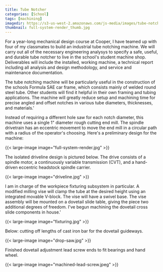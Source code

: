 ```yaml
---
title: Tube Notcher
categories: [School]
tags: [machining]
imagedir: https://s3-us-west-2.amazonaws.com/js-media/images/tube-notcher
thumbnail: full-system-render_thumb.jpg
---
```


For a year-long mechanical design course at Cooper, I have teamed up with four of my classmates to build an industrial tube notching machine. We will carry out all of the necessary engineering analysys to specify a safe, useful, and durable tube notcher to live in the school's student machine shop. Deliverables will include the installed, working machine, a technical report including all analysis and design methodology, and service and maintenance documentation.

The tube notching machine will be particularly useful in the construction of the schools Formula SAE car frame, which consists mainly of welded round steel tube. Other students will find it helpful in their own framing and tubing applications. The machine will greatly reduce setup and machining time for precise angled and offset notches in various tube diameters, thicknesses, and materials.'

Instead of requiring a different hole saw for each notch diameter, this machine uses a single 1" diameter rough cutting end mill. The spindle drivetrain has an eccentric movement to move the end mill in a circular path with a radius of the operator's choosing. Here's a preliminary design for the machine:

{{< large-image image="full-system-render.jpg" >}}

The isolated driveline design is pictured below. The drive consists of a spindle motor, a continuously variable transmission (CVT), and a hand-driven eccentric headstock spindle carrier.

{{< large-image image="driveline.jpg" >}}

I am in charge of the workpiece fixturing subsystem in particular. A modified milling vise will clamp the tube at the desired height using an integrated movable V-block. The vise will have a swivel base. The vise assembly will be mounted on a dovetail slide table, giving the piece two additional degrees of freedom. I've begun machining the dovetail cross slide components in house.'

{{< large-image image="fixturing.jpg" >}}

Below: cutting off lengths of cast iron bar for the dovetail guideways.

{{< large-image image="drop-saw.jpg" >}}

Finished dovetail adjustment lead screw ends to fit bearings and hand wheel.

{{< large-image image="machined-lead-screw.jpeg" >}}
